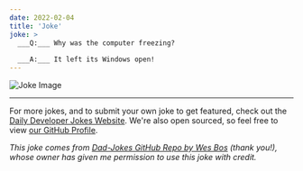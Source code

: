 ```yaml
---
date: 2022-02-04
title: 'Joke'
joke: >
  ___Q:___ Why was the computer freezing?
  
  ___A:___ It left its Windows open!
---
```



![Joke Image](https://private.xtrp.io/projects/DailyDeveloperJokes/public_image_server/images/5e1258ca137e1.png)

---

For more jokes, and to submit your own joke to get featured, check out the [Daily Developer Jokes Website](https://dailydeveloperjokes.github.io/). We're also open sourced, so feel free to view [our GitHub Profile](https://github.com/dailydeveloperjokes).


_This joke comes from [Dad-Jokes GitHub Repo by Wes Bos](https://github.com/wesbos/dad-jokes) (thank you!), whose owner has given me permission to use this joke with credit._

<!--
Joke text:
**Q:** Why was the computer freezing?

**A:** It left its Windows open!
 -->


